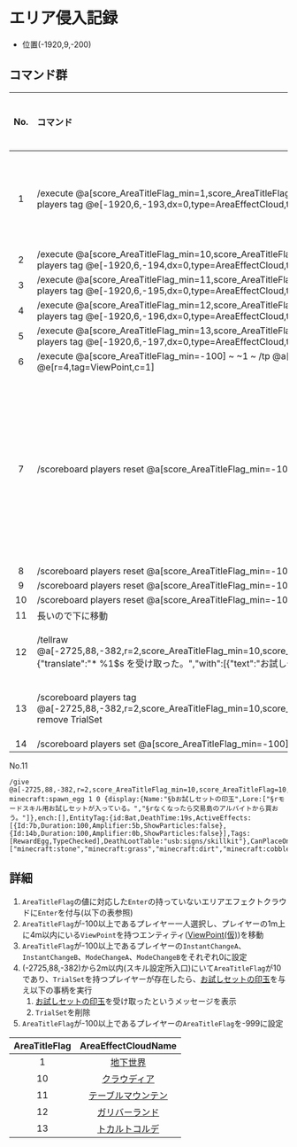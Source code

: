# エリア侵入記録

- 位置(-1920,9,-200)

## コマンド群

|No.|コマンド|コメント|状態|
|:-:|:-|:-|:-|
|1|/execute @a[score_AreaTitleFlag_min=1,score_AreaTitleFlag=1,c=1] ~ ~ ~ /scoreboard players tag @e[-1920,6,-193,dx=0,type=AreaEffectCloud,tag=!Enter] add Enter|エリア侵入記録|
|2|/execute @a[score_AreaTitleFlag_min=10,score_AreaTitleFlag=10,c=1] ~ ~ ~ /scoreboard players tag @e[-1920,6,-194,dx=0,type=AreaEffectCloud,tag=!Enter] add Enter|
|3|/execute @a[score_AreaTitleFlag_min=11,score_AreaTitleFlag=11,c=1] ~ ~ ~ /scoreboard players tag @e[-1920,6,-195,dx=0,type=AreaEffectCloud,tag=!Enter] add Enter|
|4|/execute @a[score_AreaTitleFlag_min=12,score_AreaTitleFlag=12,c=1] ~ ~ ~ /scoreboard players tag @e[-1920,6,-196,dx=0,type=AreaEffectCloud,tag=!Enter] add Enter|
|5|/execute @a[score_AreaTitleFlag_min=13,score_AreaTitleFlag=13,c=1] ~ ~ ~ /scoreboard players tag @e[-1920,6,-197,dx=0,type=AreaEffectCloud,tag=!Enter] add Enter|
|6|/execute @a[score_AreaTitleFlag_min=-100] ~ ~1 ~ /tp @a[c=1] @e[r=4,tag=ViewPoint,c=1]|
|7|/scoreboard players reset @a[score_AreaTitleFlag_min=-100] InstantChangeA|エリア移動時スキル設定無効化|
|8|/scoreboard players reset @a[score_AreaTitleFlag_min=-100] InstantChangeB|
|9|/scoreboard players reset @a[score_AreaTitleFlag_min=-100] ModeChangeA|
|10|/scoreboard players reset @a[score_AreaTitleFlag_min=-100] ModeChangeB|
|11|長いので下に移動|
|12|/tellraw @a[-2725,88,-382,r=2,score_AreaTitleFlag_min=10,score_AreaTitleFlag=10,tag=TrialSet] {"translate":"* %1\$s を受け取った。","with":[{"text":"お試しセットの印玉","color":"aqua"}]}||条件付き|
|13|/scoreboard players tag @a[-2725,88,-382,r=2,score_AreaTitleFlag_min=10,score_AreaTitleFlag=10,tag=TrialSet] remove TrialSet||条件付き|
|14|/scoreboard players set @a[score_AreaTitleFlag_min=-100] AreaTitleFlag -999|

No.11

```minecraftcommand
/give @a[-2725,88,-382,r=2,score_AreaTitleFlag_min=10,score_AreaTitleFlag=10,tag=TrialSet] minecraft:spawn_egg 1 0 {display:{Name:"§bお試しセットの印玉",Lore:["§rモードスキル用お試しセットが入っている。","§rなくなったら交易島のアルバイトから買おう。"]},ench:[],EntityTag:{id:Bat,DeathTime:19s,ActiveEffects:[{Id:7b,Duration:100,Amplifier:5b,ShowParticles:false},{Id:14b,Duration:100,Amplifier:0b,ShowParticles:false}],Tags:[RewardEgg,TypeChecked],DeathLootTable:"usb:signs/skillkit"},CanPlaceOn:["minecraft:stone","minecraft:grass","minecraft:dirt","minecraft:cobblestone","minecraft:planks","minecraft:sapling","minecraft:bedrock","minecraft:flowing_water","minecraft:water","minecraft:flowing_lava","minecraft:lava","minecraft:sand","minecraft:gravel","minecraft:gold_ore","minecraft:iron_ore","minecraft:coal_ore","minecraft:log","minecraft:leaves","minecraft:sponge","minecraft:glass","minecraft:lapis_ore","minecraft:lapis_block","minecraft:dispenser","minecraft:sandstone","minecraft:noteblock","minecraft:bed","minecraft:golden_rail","minecraft:detector_rail","minecraft:sticky_piston","minecraft:web","minecraft:tallgrass","minecraft:deadbush","minecraft:piston","minecraft:piston_head","minecraft:wool","minecraft:piston_extension","minecraft:yellow_flower","minecraft:red_flower","minecraft:brown_mushroom","minecraft:red_mushroom","minecraft:gold_block","minecraft:iron_block","minecraft:double_stone_slab","minecraft:stone_slab","minecraft:brick_block","minecraft:tnt","minecraft:bookshelf","minecraft:mossy_cobblestone","minecraft:obsidian","minecraft:torch","minecraft:fire","minecraft:mob_spawner","minecraft:oak_stairs","minecraft:chest","minecraft:redstone_wire","minecraft:diamond_ore","minecraft:diamond_block","minecraft:crafting_table","minecraft:wheat","minecraft:farmland","minecraft:furnace","minecraft:lit_furnace","minecraft:standing_sign","minecraft:wooden_door","minecraft:ladder","minecraft:rail","minecraft:stone_stairs","minecraft:wall_sign","minecraft:lever","minecraft:stone_pressure_plate","minecraft:iron_door","minecraft:wooden_pressure_plate","minecraft:redstone_ore","minecraft:lit_redstone_ore","minecraft:unlit_redstone_torch","minecraft:redstone_torch","minecraft:stone_button","minecraft:snow_layer","minecraft:ice","minecraft:snow","minecraft:cactus","minecraft:clay","minecraft:reeds","minecraft:jukebox","minecraft:fence","minecraft:pumpkin","minecraft:netherrack","minecraft:soul_sand","minecraft:glowstone","minecraft:portal","minecraft:lit_pumpkin","minecraft:cake","minecraft:unpowered_repeater","minecraft:powered_repeater","minecraft:stained_glass","minecraft:trapdoor","minecraft:monster_egg","minecraft:stonebrick","minecraft:brown_mushroom_block","minecraft:red_mushroom_block","minecraft:iron_bars","minecraft:glass_pane","minecraft:melon_block","minecraft:pumpkin_stem","minecraft:melon_stem","minecraft:vine","minecraft:fence_gate","minecraft:brick_stairs","minecraft:stone_brick_stairs","minecraft:mycelium","minecraft:waterlily","minecraft:nether_brick","minecraft:nether_brick_fence","minecraft:nether_brick_stairs","minecraft:nether_wart","minecraft:enchanting_table","minecraft:brewing_stand","minecraft:cauldron","minecraft:end_portal","minecraft:end_portal_frame","minecraft:end_stone","minecraft:dragon_egg","minecraft:redstone_lamp","minecraft:lit_redstone_lamp","minecraft:double_wooden_slab","minecraft:wooden_slab","minecraft:cocoa","minecraft:sandstone_stairs","minecraft:emerald_ore","minecraft:ender_chest","minecraft:tripwire_hook","minecraft:tripwire","minecraft:emerald_block","minecraft:spruce_stairs","minecraft:birch_stairs","minecraft:jungle_stairs","minecraft:command_block","minecraft:beacon","minecraft:cobblestone_wall","minecraft:flower_pot","minecraft:carrots","minecraft:potatoes","minecraft:wooden_button","minecraft:skull","minecraft:anvil","minecraft:trapped_chest","minecraft:light_weighted_pressure_plate","minecraft:heavy_weighted_pressure_plate","minecraft:unpowered_comparator","minecraft:powered_comparator","minecraft:daylight_detector","minecraft:redstone_block","minecraft:quartz_ore","minecraft:hopper","minecraft:quartz_block","minecraft:quartz_stairs","minecraft:activator_rail","minecraft:dropper","minecraft:stained_hardened_clay","minecraft:stained_glass_pane","minecraft:leaves2","minecraft:log2","minecraft:acacia_stairs","minecraft:dark_oak_stairs","minecraft:slime","minecraft:barrier","minecraft:iron_trapdoor","minecraft:prismarine","minecraft:sea_lantern","minecraft:hay_block","minecraft:carpet","minecraft:hardened_clay","minecraft:coal_block","minecraft:packed_ice","minecraft:double_plant","minecraft:standing_banner","minecraft:wall_banner","minecraft:daylight_detector_inverted","minecraft:red_sandstone","minecraft:red_sandstone_stairs","minecraft:double_stone_slab2","minecraft:stone_slab2","minecraft:spruce_fence_gate","minecraft:birch_fence_gate","minecraft:jungle_fence_gate","minecraft:dark_oak_fence_gate","minecraft:acacia_fence_gate","minecraft:spruce_fence","minecraft:birch_fence","minecraft:jungle_fence","minecraft:dark_oak_fence","minecraft:acacia_fence","minecraft:spruce_door","minecraft:birch_door","minecraft:jungle_door","minecraft:acacia_door","minecraft:dark_oak_door","minecraft:end_rod","minecraft:chorus_plant","minecraft:chorus_flower","minecraft:purpur_block","minecraft:purpur_pillar","minecraft:purpur_stairs","minecraft:purpur_double_slab","minecraft:purpur_slab","minecraft:end_bricks","minecraft:grass_path","minecraft:end_gateway","minecraft:structure_block"],HideFlags:16}
```

## 詳細

1. `AreaTitleFlag`の値に対応した`Enter`の持っていないエリアエフェクトクラウドに`Enter`を付与(以下の表参照)
2. `AreaTitleFlag`が-100以上であるプレイヤー一人選択し、プレイヤーの1m上に4m以内にいる`ViewPoint`を持つエンティティ([ViewPoint(仮)])を移動
3. `AreaTitleFlag`が-100以上であるプレイヤーの`InstantChangeA`、`InstantChangeB`、`ModeChangeA`、`ModeChangeB`をそれぞれ0に設定
4. (-2725,88,-382)から2m以内(スキル設定所入口)にいて`AreaTitleFlag`が10であり、`TrialSet`を持つプレイヤーが存在したら、[お試しセットの印玉]を与え以下の事柄を実行
   1. [お試しセットの印玉]を受け取ったというメッセージを表示
   2. `TrialSet`を削除
5. `AreaTitleFlag`が-100以上であるプレイヤーの`AreaTitleFlag`を-999に設定

|AreaTitleFlag|AreaEffectCloudName|
|:-:|:-:|
|1|[地下世界]|
|10|[クラウディア]|
|11|[テーブルマウンテン]|
|12|[ガリバーランド]|
|13|[トカルトコルデ]|

[CommonGM]:/entity/TUSB_Analysis_Entity.html
[エンダーマイト]:/entity/TUSB_Analysis_Entity.html
[SystemKeeper]:/entity/TUSB_Analysis_Entity.html
[地下世界]:/entity/TUSB_Analysis_Entity.html
[クラウディア]:/entity/TUSB_Analysis_Entity.html
[テーブルマウンテン]:/entity/TUSB_Analysis_Entity.html
[ガリバーランド]:/entity/TUSB_Analysis_Entity.html
[トカルトコルデ]:/entity/TUSB_Analysis_Entity.html
[お試しセットの印玉]:/entity/TUSB_Analysis_Item.html
[ViewPoint(仮)]:/entity/TUSB_Analysis_Entity.html
[秒針]:/entity/TUSB_Analysis_Entity.html
[分針]:/entity/TUSB_Analysis_Entity.html
[時針]:/entity/TUSB_Analysis_Entity.html

[jobSave]:/others/TUSB_Analysis_Data.html
[jobLoad]:/others/TUSB_Analysis_Data.html

[お試しセットの印玉]:/others/TUSB_Analysis_Item.html

[メインクロック開始時リセットするもの]:/command/rest.html
[初回ログイン時処理]:/command/firstLoginProcessing.html
[ログイン時処理]:/command/loginProcessing.html
[ジョブチェンジ先判定]:/command/jobChangeJudgemnt.html
[ジョブセーブ]:/command/jobSave.html
[ジョブロード]:/command/jobLoad.html
[ステータス表示]:/command/statusDisplay.html
[攻略率表示]:/command/conquerDisplay.html
[ワープ処理ジョブ島・通常世界]:/command/warpProcessing.html
[KeepInventory確認]:/command/keepInventoryCheck.html
[満腹度修正]:/command/satietyFix.html
[経験値取得処理]:/command/expProcessing.html
[レベルアップ処理]:/command/leveliupProcessing.html
[最大HP調整処理]:/command/hpFix.html
[難易度調整]:/command/difficultyAdjustment.html
[島攻略処理]:/command/conquerProcessing.html
[習得スキル取得]:/command/jobChangeJudgement.html
[時計島]:/command/clockIslandProcessing.html
[マクラウェル内部]:/command/insideMcLawell.html
[スコアボードの設定]:/command/setScoreboard.html
[メインクロック処理]:/command/mainclockProcessing.html
[SystemKeeper処理]:/command/systemKeeperProcessing.html
[かまど再設定]:/command/furnaceProcessing.html
[毎tick必ず最初に実行したいコマンド群]:/command/runFirst.html
[エリア侵入記録]:/command/areaRecord.html
